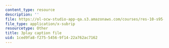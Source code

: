 ```yaml
---
content_type: resource
description: ''
file: https://ol-ocw-studio-app-qa.s3.amazonaws.com/courses/res-10-s95-physics-of-covid-19-transmission-fall-2020/1ced9fa8f27554569f1422a762ac7162_peZLMv1Qk8A.vtt
file_type: application/x-subrip
resourcetype: Other
title: 3play caption file
uid: 1ced9fa8-f275-5456-9f14-22a762ac7162
---
```

